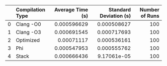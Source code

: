 |    | Compilation Type   |   Average Time (s) |   Standard Deviation (s) |   Number of Runs |
|---:|:-------------------|-------------------:|-------------------------:|-----------------:|
|  0 | Clang -O0          |        0.000596629 |              0.000508627 |              100 |
|  1 | Clang -O3          |        0.000691545 |              0.000717693 |              100 |
|  2 | Optimized          |        0.00071117  |              0.000536161 |              100 |
|  3 | Phi                |        0.000547953 |              0.000555762 |              100 |
|  4 | Stack              |        0.000666436 |              9.17061e-05 |              100 |